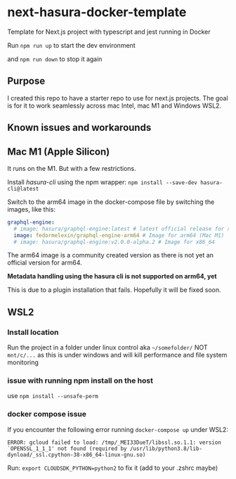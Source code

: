 # next-hasura-docker-template

Template for Next.js project with typescript and jest running in Docker

Run `npm run up` to start the dev environment

and `npm run down` to stop it again

## Purpose

I created this repo to have a starter repo to use for next.js projects. The goal is for it to work seamlessly across mac Intel, mac M1 and Windows WSL2.

## Known issues and workarounds

## Mac M1 (Apple Silicon)

It runs on the M1. But with a few restrictions.

Install _hasura-cli_ using the npm wrapper: `npm install --save-dev hasura-cli@latest`

Switch to the arm64 image in the docker-compose file by switching the images, like this:

```yml
graphql-engine:
  # image; hasura/graphql-engine:latest # latest official release for x86_64
  image: fedormelexin/graphql-engine-arm64 # Image for arm64 (Mac M1)
  # image: hasura/graphql-engine:v2.0.0-alpha.2 # Image for x86_64
```

The arm64 image is a community created version as there is not yet an official version for arm64.

**Metadata handling using the hasura cli is not supported on arm64, yet**

This is due to a plugin installation that fails. Hopefully it will be fixed soon.

## WSL2

### Install location

Run the project in a folder under linux control aka `~/somefolder/` NOT `mnt/c/...` as this is under windows and will kill performance and file system monitoring

### issue with running npm install on the host

use `npm install --unsafe-perm`

### docker compose issue

If you encounter the following error running `docker-compose up` under WSL2:

```shell
ERROR: gcloud failed to load: /tmp/_MEI33DueT/libssl.so.1.1: version `OPENSSL_1_1_1' not found (required by /usr/lib/python3.8/lib-dynload/_ssl.cpython-38-x86_64-linux-gnu.so)
```

Run: `export CLOUDSDK_PYTHON=python2` to fix it (add to your .zshrc maybe)
